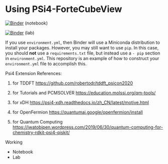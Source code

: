# Using PSi4-ForteCubeView

[![Binder](https://mybinder.org/badge_logo.svg)](https://mybinder.org/v2/gh/yychuang/109-2-compchem-lite/HEAD?filepath=index.ipynb)  (notebook) 

[![Binder](https://mybinder.org/badge_logo.svg)](https://mybinder.org/v2/gh/yychuang/109-2-compchem-lite/HEAD?urlpath=lab) (lab)


If you use `environment.yml`, then Binder will use a Miniconda distribution
to install your packages. However, you may still want to use `pip`. In
this case, you should **not** use a `requirements.txt` file, but instead use
a `- pip` section in `environment.yml`. This repository is an example of how
to construct your `environment.yml` file to accomplish this.

Psi4 Extension References:

1. for TDDFT
https://github.com/robertodr/tddft_psicon2020

2. for Tutorials and PCMSOLVER
https://education.molssi.org/qm-tools/

3. for xDH
https://psi4-xdh.readthedocs.io/zh_CN/latest/motive.html

4. for OpenFermion
https://quantumai.google/openfermion/install

5. for Quantum Computing
https://iwatobipen.wordpress.com/2019/06/30/quantum-computing-for-chemistry-rdkit-psi4-qiskit/

Working
* Notebook 
* Lab
